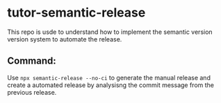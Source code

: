 # tutor-semantic-release

This repo is usde to understand how to  implement the semantic version version system to automate the release.

## Command:

Use `npx semantic-release --no-ci` to generate the manual release and create a automated release by analysisng the commit message from the previous release.
